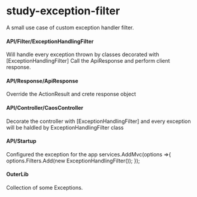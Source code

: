 # study-exception-filter
A small use case of custom exception handler filter.

#### API/Filter/ExceptionHandlingFilter
Will handle every exception thrown by classes decorated with [ExceptionHandlingFilter]
Call the ApiResponse and perform client response.

#### API/Response/ApiResponse
Override the ActionResult and crete response object

#### API/Controller/CaosController
Decorate the controller with [ExceptionHandlingFilter] and every exception will be haldled by ExceptionHandlingFilter class

#### API/Startup
Configured the exception for the app
 services.AddMvc(options =>{
                options.Filters.Add(new ExceptionHandlingFilter());
            });

#### OuterLib
Collection of some Exceptions.

